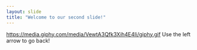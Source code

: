 ```yaml
---
layout: slide
title: "Welcome to our second slide!"
---
```

https://media.giphy.com/media/VewtA3Qfk3Xih4E4Ii/giphy.gif
Use the left arrow to go back!
